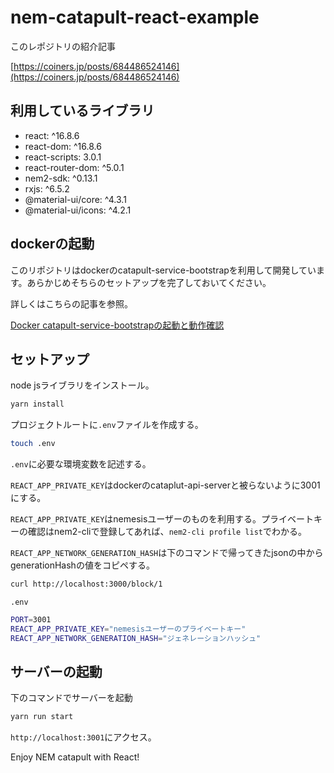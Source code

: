 # nem-catapult-react-example

このレポジトリの紹介記事

[https://coiners.jp/posts/684486524146](https://coiners.jp/posts/684486524146)

## 利用しているライブラリ

-  react: ^16.8.6 
-  react-dom: ^16.8.6
-  react-scripts: 3.0.1
-  react-router-dom: ^5.0.1
-  nem2-sdk: ^0.13.1
-  rxjs: ^6.5.2
-  @material-ui/core: ^4.3.1
-  @material-ui/icons: ^4.2.1

## dockerの起動

このリポジトリはdockerのcatapult-service-bootstrapを利用して開発しています。あらかじめそちらのセットアップを完了しておいてください。

詳しくはこちらの記事を参照。

[Docker catapult-service-bootstrapの起動と動作確認
](https://coiners.jp/posts/284251256389)

## セットアップ

node jsライブラリをインストール。

```bash
yarn install
```

プロジェクトルートに`.env`ファイルを作成する。

```bash
touch .env
```

`.env`に必要な環境変数を記述する。

`REACT_APP_PRIVATE_KEY`はdockerのcataplut-api-serverと被らないように3001にする。

`REACT_APP_PRIVATE_KEY`はnemesisユーザーのものを利用する。プライベートキーの確認はnem2-cliで登録してあれば、`nem2-cli profile list`でわかる。

`REACT_APP_NETWORK_GENERATION_HASH`は下のコマンドで帰ってきたjsonの中からgenerationHashの値をコピペする。

```bash
curl http://localhost:3000/block/1
```

`.env`

```bash
PORT=3001
REACT_APP_PRIVATE_KEY="nemesisユーザーのプライベートキー"
REACT_APP_NETWORK_GENERATION_HASH="ジェネレーションハッシュ"
```

## サーバーの起動

下のコマンドでサーバーを起動

```bash
yarn run start
```

`http://localhost:3001`にアクセス。

Enjoy NEM catapult with React!